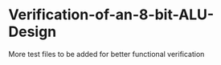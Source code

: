 # Verification-of-an-8-bit-ALU-Design
More test files to be added for better functional verification
